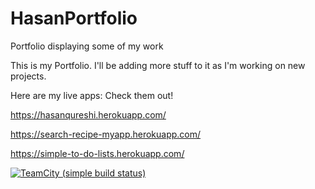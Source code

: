 # HasanPortfolio
Portfolio displaying some of my work

This is my Portfolio. I'll be adding more stuff to it as I'm working on new projects.

Here are my live apps: Check them out!

https://hasanqureshi.herokuapp.com/

https://search-recipe-myapp.herokuapp.com/

https://simple-to-do-lists.herokuapp.com/

[![TeamCity (simple build status)](https://img.shields.io/teamcity/http/teamcity.jetbrains.com/s/bt345.svg?maxAge=2592000)](https://github.com/hasanq789/HasanPortfolio)
